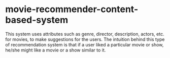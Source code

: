 # movie-recommender-content-based-system
This system uses attributes such as genre, director, description, actors, etc. for movies, to make suggestions for the users. The intuition behind this type of
recommendation system is that if a user liked a particular movie or show, he/she might like a movie or a show similar to it.
